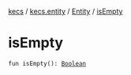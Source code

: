 [kecs](../../index.md) / [kecs.entity](../index.md) / [Entity](index.md) / [isEmpty](./is-empty.md)

# isEmpty

`fun isEmpty(): `[`Boolean`](https://kotlinlang.org/api/latest/jvm/stdlib/kotlin/-boolean/index.html)